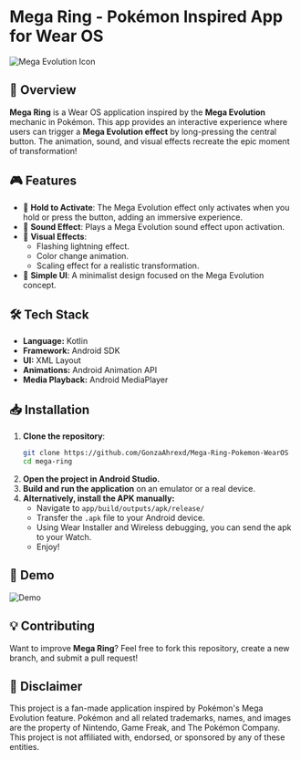 # Mega Ring - Pokémon Inspired App for Wear OS

![Mega Evolution Icon](https://cdn.discordapp.com/attachments/212771965394485248/1353864951512694814/icon_mega.png?ex=67e3dd3e&is=67e28bbe&hm=8c8c853ce7239653c8a621c0585a512447a7b64f6e1fce7ed5152cfb8ee55fa4&)

## 📌 Overview
**Mega Ring** is a Wear OS application inspired by the **Mega Evolution** mechanic in Pokémon. This app provides an interactive experience where users can trigger a **Mega Evolution effect** by long-pressing the central button. The animation, sound, and visual effects recreate the epic moment of transformation!

## 🎮 Features
- 🔘 **Hold to Activate**: The Mega Evolution effect only activates when you hold or press the button, adding an immersive experience.
- 🎵 **Sound Effect**: Plays a Mega Evolution sound effect upon activation.
- 🌟 **Visual Effects**:
  - Flashing lightning effect.
  - Color change animation.
  - Scaling effect for a realistic transformation.
- 📱 **Simple UI**: A minimalist design focused on the Mega Evolution concept.

## 🛠️ Tech Stack
- **Language:** Kotlin
- **Framework:** Android SDK
- **UI:** XML Layout
- **Animations:** Android Animation API
- **Media Playback:** Android MediaPlayer

## 📥 Installation
1. **Clone the repository**:
   ```bash
   git clone https://github.com/GonzaAhrexd/Mega-Ring-Pokemon-WearOS
   cd mega-ring
   ```
2. **Open the project in Android Studio.**
3. **Build and run the application** on an emulator or a real device.
4. **Alternatively, install the APK manually:**
   - Navigate to `app/build/outputs/apk/release/`
   - Transfer the `.apk` file to your Android device.
   - Using Wear Installer and Wireless debugging, you can send the apk to your Watch. 
   - Enjoy!

## 📸 Demo
![Demo](https://youtube.com/shorts/SixpyW4nV44?si=3udaOmiUHoZW3--4)


## 💡 Contributing
Want to improve **Mega Ring**? Feel free to fork this repository, create a new branch, and submit a pull request!

## 📜 Disclaimer
This project is a fan-made application inspired by Pokémon's Mega Evolution feature. Pokémon and all related trademarks, names, and images are the property of Nintendo, Game Freak, and The Pokémon Company. This project is not affiliated with, endorsed, or sponsored by any of these entities.
